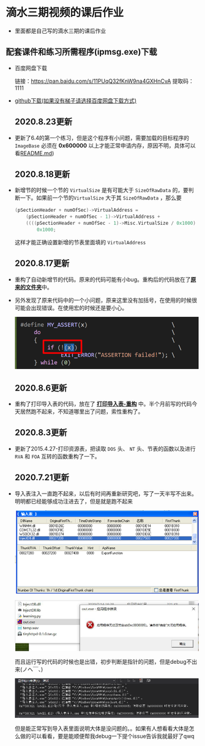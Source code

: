 # 滴水三期视频的课后作业

+ 里面都是自己写的滴水三期的课后作业

## 配套课件和练习所需程序(ipmsg.exe)下载

+ 百度网盘下载

  链接：https://pan.baidu.com/s/11PUqQ32fKnW9na4GXHnCvA 
  提取码：1111

+ [github下载(如果没有梯子请选择百度网盘下载方式)](https://github.com/smallzhong/drip-education-homework/raw/master/配套课件.zip)

  ## 2020.8.23更新

+ 更新了6.4的第一个练习，但是这个程序有小问题，需要加载的目标程序的 `ImageBase` 必须在 **0x600000** 以上才能正常申请内存，原因不明，具体可以看[README.md](https://github.com/smallzhong/drip-education-homework/blob/master/2015.6.4(1)-加载进程/README.md))

  ## 2020.8.18更新

+ 新增节的时候一个节的 `VirtualSize` 是有可能大于 `SizeOfRawData` 的，要判断一下。如果前一个节的`VirtualSize` 大于其 `SizeOfRawData` ，那么要

  ```cpp
  (pSectionHeader + numOfSec)->VirtualAddress =
      (pSectionHeader + numOfSec - 1)->VirtualAddress +
      ((((pSectionHeader + numOfSec - 1)->Misc.VirtualSize / 0x1000) + 1)) *
          0x1000;
  ```

  这样才能正确设置新增的节表里面填的 `VirtualAddress`

  ## 2020.8.17更新

+ 重构了自动新增节的代码。原来的代码可能有小bug。重构后的代码放在了[**原来的文件夹**](./2015.3.19-自动在EXE中新增节)中。

+ 另外发现了原来代码中的一个小问题，原来这里没有加括号，在使用的时候很可能会出现错误。在使用宏的时候还是要小心。

  ![image-20200817105545275](https://raw.githubusercontent.com/smallzhong/picgo-pic-bed/master/image-20200817105545275.png)

  ## 2020.8.6更新

+ 重构了打印导入表的代码，放在了 [**打印导入表-重构**](./打印导入表-重构) 中。半个月前写的代码今天居然跑不起来，不知道哪里出了问题，索性重构了。

  ## 2020.8.3更新

+ 更新了2015.4.27-打印资源表，把读取 `DOS` 头、 `NT` 头、节表的函数以及进行 `RVA` 和 `FOA` 互转的函数重构了一下。

  ## 2020.7.21更新

+ 导入表注入一直跑不起来，以后有时间再重新研究吧，写了一天半写不出来。明明都已经能够成功注进去了，但是就是跑不起来

  ![看不见图请爬梯子](https://raw.githubusercontent.com/smallzhong/picgo-pic-bed/master/20200715211020.png)

  ![看不见图请爬梯子](https://raw.githubusercontent.com/smallzhong/picgo-pic-bed/master/20200715211212.png)

  而且运行写的代码的时候也是出错，初步判断是指针的问题，但是debug不出来(ノへ￣、)

  ![看不见图请爬梯子](https://raw.githubusercontent.com/smallzhong/picgo-pic-bed/master/20200715211242.png)

  但是能正常写到导入表里面说明大体是没问题的。。如果有人想看看大体是怎么做的可以看看，要是能顺便帮我debug一下提个issue告诉我就最好了qwq
